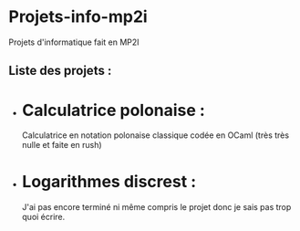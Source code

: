 # Projets-info-mp2i
Projets d'informatique fait en MP2I

## Liste des projets : 
  - # Calculatrice polonaise :
      Calculatrice en notation polonaise classique codée en OCaml (très très nulle et faite en rush)
  - # Logarithmes discrest :
      J'ai pas encore terminé ni même compris le projet donc je sais pas trop quoi écrire.
